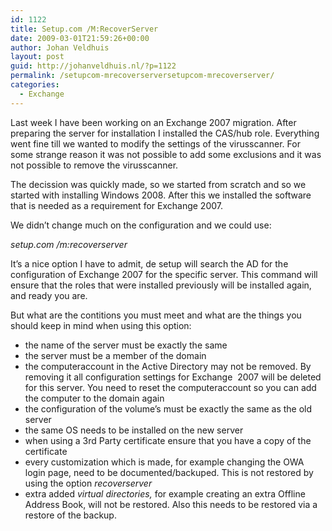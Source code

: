 ```yaml
---
id: 1122
title: Setup.com /M:RecoverServer
date: 2009-03-01T21:59:26+00:00
author: Johan Veldhuis
layout: post
guid: http://johanveldhuis.nl/?p=1122
permalink: /setupcom-mrecoverserversetupcom-mrecoverserver/
categories:
  - Exchange
---
```

Last week I have been working on an Exchange 2007 migration. After preparing the server for installation I installed the CAS/hub role. Everything went fine till we wanted to modify the settings of the virusscanner. For some strange reason it was not possible to add some exclusions and it was not possible to remove the virusscanner.

The decission was quickly made, so we started from scratch and so we started with installing Windows 2008. After this we installed the software that is needed as a requirement for Exchange 2007.

We didn&#8217;t change much on the configuration and we could use:

_setup.com /m:recoverserver_

It&#8217;s a nice option I have to admit, de setup will search the AD for the configuration of Exchange 2007 for the specific server. This command will ensure that the roles that were installed previously will be installed again, and ready you are.

But what are the contitions you must meet and what are the things you should keep in mind when using this option:

  * the name of the server must be exactly the same
  * the server must be a member of the domain
  * the computeraccount in the Active Directory may not be removed. By removing it all configuration settings for Exchange  2007 will be deleted for this server. You need to reset the computeraccount so you can add the computer to the domain again
  * the configuration of the volume&#8217;s must be exactly the same as the old server
  * the same OS needs to be installed on the new server
  * when using a 3rd Party certificate ensure that you have a copy of the certificate
  * every customization which is made, for example changing the OWA login page, need to be documented/backuped. This is not restored by using the option _recoverserver_
  * extra added _virtual directories,_ for example creating an extra Offline Address Book, will not be restored. Also this needs to be restored via a restore of the backup.